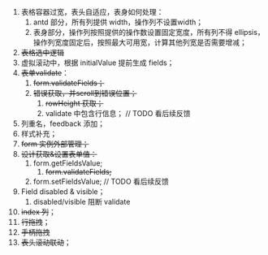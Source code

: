 1. 表格容器过宽，表头自适应，表身如何处理：
   1. antd 部分，所有列提供 width，操作列不设置width；
   2. 表身部分，操作列按照提供的操作数设置固定宽度，所有列不得 ellipsis，操作列宽度固定后，按照最大可用宽，计算其他列宽是否需要增减；
2. ~~表格选中逻辑~~
3. 虚拟滚动中，根据 initialValue 提前生成 fields；
4. ~~表单validate~~：
   1. ~~form.validateFields；~~
   2. ~~错误获取，并scroll到错误位置；~~
      1. ~~rowHeight 获取；~~
      2. validate 中包含行信息； // TODO 看后续反馈
5. 列重名，feedback 添加；
6. 样式补充；
7. ~~form 实例外部管理；~~
8. ~~设计获取&设置表单值：~~
   1. form.getFieldsValue;
      1. ~~form.validateFields;~~
   2. form.setFieldsValue; // TODO 看后续反馈
9. Field disabled & visible；
   1. disabled/visible 阻断 validate
10. ~~index 列~~；
11. ~~行拖拽~~；
   2. ~~手柄拖拽~~
12. ~~表头滚动联动~~；